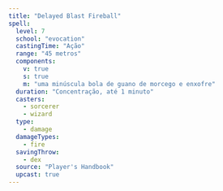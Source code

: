 ```yaml
---
title: "Delayed Blast Fireball"
spell:
  level: 7
  school: "evocation"
  castingTime: "Ação"
  range: "45 metros"
  components:
    v: true
    s: true
    m: "uma minúscula bola de guano de morcego e enxofre"
  duration: "Concentração, até 1 minuto"
  casters:
    - sorcerer
    - wizard
  type:
    - damage
  damageTypes:
    - fire
  savingThrow:
    - dex
  source: "Player's Handbook"
  upcast: true
---
```

